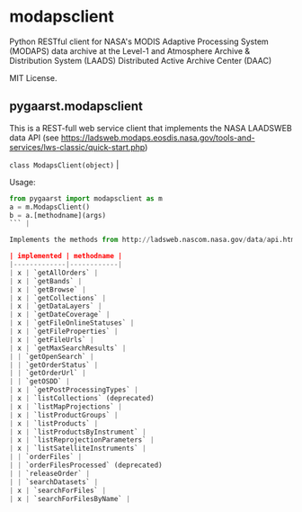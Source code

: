 # modapsclient

Python RESTful client for NASA's MODIS Adaptive Processing System (MODAPS) data archive 
at the Level-1 and Atmosphere Archive &amp; Distribution System (LAADS) Distributed Active Archive Center (DAAC)

MIT License.

pygaarst.modapsclient
---------------------

This is a REST-full web service client that implements the NASA LAADSWEB data API (see https://ladsweb.modaps.eosdis.nasa.gov/tools-and-services/lws-classic/quick-start.php)

`class ModapsClient(object)` |

Usage:

```python
from pygaarst import modapsclient as m
a = m.ModapsClient()
b = a.[methodname](args)
``` |

Implements the methods from http://ladsweb.nascom.nasa.gov/data/api.html , except for (currently) those related to OpenSearch (which don't appear to be working reliably server-side) and ordering (TBD). Implemented methods are marked with an x. 

| implemented | methodname |
|-------------|------------|
| x | `getAllOrders` |
| x | `getBands` |
| x | `getBrowse` |
| x | `getCollections` |
| x | `getDataLayers` |
| x | `getDateCoverage` |
| x | `getFileOnlineStatuses` |
| x | `getFileProperties` |
| x | `getFileUrls` |
| x | `getMaxSearchResults` |
| | `getOpenSearch` |
| | `getOrderStatus` |
| | `getOrderUrl` |
| | `getOSDD` |
| x | `getPostProcessingTypes` |
| x | `listCollections` (deprecated)  
| x | `listMapProjections` |
| x | `listProductGroups` |
| x | `listProducts` |
| x | `listProductsByInstrument` |
| x | `listReprojectionParameters` |
| x | `listSatelliteInstruments` |
| | `orderFiles` |
| | `orderFilesProcessed` (deprecated)  
| | `releaseOrder` |
| | `searchDatasets` |
| x | `searchForFiles` |
| x | `searchForFilesByName` |